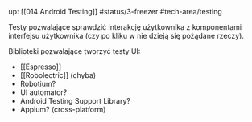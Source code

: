up: [[014 Android Testing]]
#status/3-freezer 
#tech-area/testing 

Testy pozwalające sprawdzić interakcję użytkownika z komponentami interfejsu użytkownika (czy po kliku w nie dzieją się pożądane rzeczy).

Biblioteki pozwalające tworzyć testy UI:
- [[Espresso]]
- [[Robolectric]] (chyba)
- Robotium?
- UI automator?
- Android Testing Support Library?
- Appium? (cross-platform)